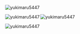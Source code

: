 <p align="left"> <img src="https://komarev.com/ghpvc/?username=yukimaru5447&label=Profile%20views&color=0e75b6&style=flat" alt="yukimaru5447" /> </p>

<p><img align="left" src="https://github-readme-stats.vercel.app/api/top-langs?username=yukimaru5447&show_icons=true&locale=en&layout=compact" alt="yukimaru5447" />
<img align="center" src="https://github-readme-stats.vercel.app/api?username=yukimaru5447&show_icons=true&locale=en" alt="yukimaru5447" />
</p>

<p><img align="center" src="https://github-readme-streak-stats.herokuapp.com/?user=yukimaru5447&" alt="yukimaru5447" /></p>

